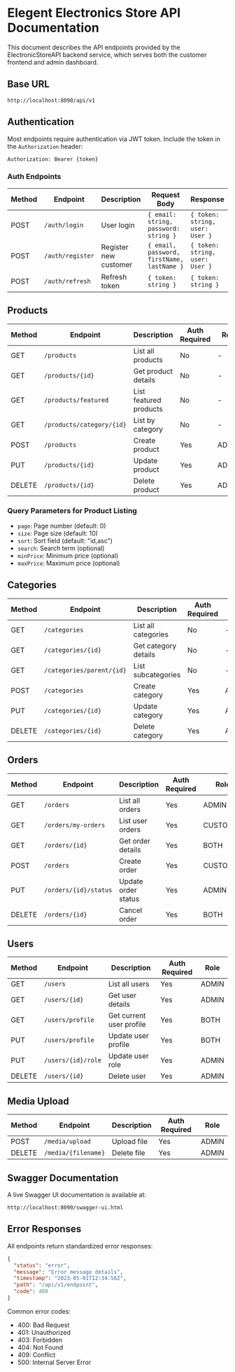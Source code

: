 # Elegent Electronics Store API Documentation

This document describes the API endpoints provided by the ElectronicStoreAPI backend service, which serves both the customer frontend and admin dashboard.

## Base URL

```
http://localhost:8090/api/v1
```

## Authentication

Most endpoints require authentication via JWT token. Include the token in the `Authorization` header:

```
Authorization: Bearer {token}
```

### Auth Endpoints

| Method | Endpoint           | Description               | Request Body                                 | Response                      |
|--------|-------------------|---------------------------|----------------------------------------------|-------------------------------|
| POST   | `/auth/login`      | User login                | `{ email: string, password: string }`       | `{ token: string, user: User }` |
| POST   | `/auth/register`   | Register new customer     | `{ email, password, firstName, lastName }`  | `{ token: string, user: User }` |
| POST   | `/auth/refresh`    | Refresh token             | `{ token: string }`                         | `{ token: string }`           |

## Products

| Method | Endpoint                      | Description               | Auth Required | Role     |
|--------|------------------------------|---------------------------|--------------|----------|
| GET    | `/products`                   | List all products         | No           | -        |
| GET    | `/products/{id}`              | Get product details       | No           | -        |
| GET    | `/products/featured`          | List featured products    | No           | -        |
| GET    | `/products/category/{id}`     | List by category          | No           | -        |
| POST   | `/products`                   | Create product            | Yes          | ADMIN    |
| PUT    | `/products/{id}`              | Update product            | Yes          | ADMIN    |
| DELETE | `/products/{id}`              | Delete product            | Yes          | ADMIN    |

### Query Parameters for Product Listing

- `page`: Page number (default: 0)
- `size`: Page size (default: 10)
- `sort`: Sort field (default: "id,asc")
- `search`: Search term (optional)
- `minPrice`: Minimum price (optional)
- `maxPrice`: Maximum price (optional)

## Categories

| Method | Endpoint                    | Description               | Auth Required | Role     |
|--------|-----------------------------|---------------------------|--------------|----------|
| GET    | `/categories`               | List all categories       | No           | -        |
| GET    | `/categories/{id}`          | Get category details      | No           | -        |
| GET    | `/categories/parent/{id}`   | List subcategories        | No           | -        |
| POST   | `/categories`               | Create category           | Yes          | ADMIN    |
| PUT    | `/categories/{id}`          | Update category           | Yes          | ADMIN    |
| DELETE | `/categories/{id}`          | Delete category           | Yes          | ADMIN    |

## Orders

| Method | Endpoint                     | Description               | Auth Required | Role     |
|--------|------------------------------|---------------------------|--------------|----------|
| GET    | `/orders`                    | List all orders           | Yes          | ADMIN    |
| GET    | `/orders/my-orders`          | List user orders          | Yes          | CUSTOMER |
| GET    | `/orders/{id}`               | Get order details         | Yes          | BOTH     |
| POST   | `/orders`                    | Create order              | Yes          | CUSTOMER |
| PUT    | `/orders/{id}/status`        | Update order status       | Yes          | ADMIN    |
| DELETE | `/orders/{id}`               | Cancel order              | Yes          | BOTH     |

## Users

| Method | Endpoint                     | Description               | Auth Required | Role     |
|--------|------------------------------|---------------------------|--------------|----------|
| GET    | `/users`                     | List all users            | Yes          | ADMIN    |
| GET    | `/users/{id}`                | Get user details          | Yes          | ADMIN    |
| GET    | `/users/profile`             | Get current user profile  | Yes          | BOTH     |
| PUT    | `/users/profile`             | Update user profile       | Yes          | BOTH     |
| PUT    | `/users/{id}/role`           | Update user role          | Yes          | ADMIN    |
| DELETE | `/users/{id}`                | Delete user               | Yes          | ADMIN    |

## Media Upload

| Method | Endpoint                    | Description               | Auth Required | Role     |
|--------|-----------------------------|---------------------------|--------------|----------|
| POST   | `/media/upload`             | Upload file               | Yes          | ADMIN    |
| DELETE | `/media/{filename}`         | Delete file               | Yes          | ADMIN    |

## Swagger Documentation

A live Swagger UI documentation is available at:

```
http://localhost:8090/swagger-ui.html
```

## Error Responses

All endpoints return standardized error responses:

```json
{
  "status": "error",
  "message": "Error message details",
  "timestamp": "2023-05-01T12:34:56Z",
  "path": "/api/v1/endpoint",
  "code": 400
}
```

Common error codes:
- 400: Bad Request
- 401: Unauthorized
- 403: Forbidden
- 404: Not Found
- 409: Conflict
- 500: Internal Server Error 